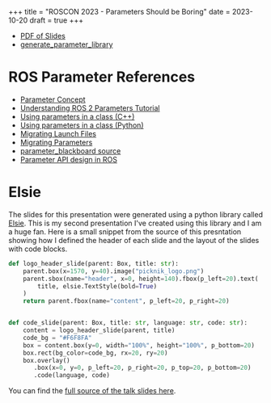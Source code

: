 +++
title = "ROSCON 2023 - Parameters Should be Boring"
date = 2023-10-20
draft = true
+++

- [PDF of Slides](./parameters_talk.pdf)
- [generate_parameter_library](https://github.com/PickNikRobotics/generate_parameter_library)

# ROS Parameter References

- [Parameter Concept](https://docs.ros.org/en/rolling/Concepts/Basic/About-Parameters.html)
- [Understanding ROS 2 Parameters Tutorial](https://docs.ros.org/en/rolling/Tutorials/Beginner-CLI-Tools/Understanding-ROS2-Parameters/Understanding-ROS2-Parameters.html)
- [Using parameters in a class (C++)](https://docs.ros.org/en/rolling/Tutorials/Beginner-Client-Libraries/Using-Parameters-In-A-Class-CPP.html)
- [Using parameters in a class (Python)](https://docs.ros.org/en/rolling/Tutorials/Beginner-Client-Libraries/Using-Parameters-In-A-Class-Python.html)
- [Migrating Launch Files](https://docs.ros.org/en/rolling/How-To-Guides/Migrating-from-ROS1/Migrating-Launch-Files.html)
- [Migrating Parameters](https://docs.ros.org/en/rolling/How-To-Guides/Migrating-from-ROS1/Migrating-Parameters.html)
- [parameter_blackboard source](https://github.com/ros2/demos/blob/rolling/demo_nodes_cpp/src/parameters/parameter_blackboard.cpp)
- [Parameter API design in ROS](https://design.ros2.org/articles/ros_parameters.html)

# Elsie

The slides for this presentation were generated using a python library called [Elsie](https://spirali.github.io/elsie/).
This is my second presentation I've created using this library and I am a huge fan.
Here is a small snippet from the source of this presntation showing how I defined the header of each slide and the layout of the slides with code blocks.

```python
def logo_header_slide(parent: Box, title: str):
    parent.box(x=1570, y=40).image("picknik_logo.png")
    parent.sbox(name="header", x=0, height=140).fbox(p_left=20).text(
        title, elsie.TextStyle(bold=True)
    )
    return parent.fbox(name="content", p_left=20, p_right=20)


def code_slide(parent: Box, title: str, language: str, code: str):
    content = logo_header_slide(parent, title)
    code_bg = "#F6F8FA"
    box = content.box(y=0, width="100%", height="100%", p_bottom=20)
    box.rect(bg_color=code_bg, rx=20, ry=20)
    box.overlay()
       .box(x=0, y=0, p_left=20, p_right=20, p_top=20, p_bottom=20)
       .code(language, code)
```

You can find the [full source of the talk slides here](parameters_talk.py).
